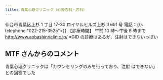 ```yaml
---
title: 青葉心理クリニック（心療内科・内科）
---
```


仙台市青葉区上杉 1 丁目 17-30 ロイヤルヒルズ上杉 II 601 号
電話：{{< telephone "022-215-3525">}}
【診療時間】 午前 10 時～午後 8 時まで
<http://www.aobashinriclinic.jp/>
※GID の診療はあるが、注射はできないっぽい

## MTF さんからのコメント

青葉心理クリニックは「カウンセリングのみを行っており、注射 はできない」との回答でした

